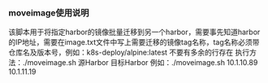 ### moveimage使用说明

该脚本用于将指定harbor的镜像批量迁移到另一个harbor，需要事先知道harbor的IP地址，需要在image.txt文件中写上需要迁移的镜像tag名称，tag名称必须带仓库名及版本号，例如：k8s-deploy/alpine:latest 不要有多余的行存在
执行方法：./moveimage.sh 源Harbor 目标Harbor
例如：./moveimage.sh 10.1.10.89 10.1.11.19
